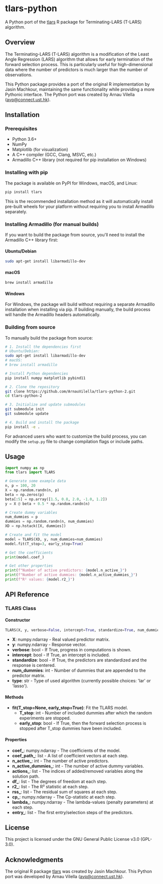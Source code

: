 # tlars-python

A Python port of the [tlars](https://github.com/cran/tlars) R package for Terminating-LARS (T-LARS) algorithm.

## Overview

The Terminating-LARS (T-LARS) algorithm is a modification of the Least Angle Regression (LARS) algorithm that allows for early termination of the forward selection process. This is particularly useful for high-dimensional data where the number of predictors is much larger than the number of observations.

This Python package provides a port of the original R implementation by Jasin Machkour, maintaining the same functionality while providing a more Pythonic interface. The Python port was created by Arnau Vilella (avp@connect.ust.hk).

## Installation

### Prerequisites

- Python 3.6+
- NumPy
- Matplotlib (for visualization)
- A C++ compiler (GCC, Clang, MSVC, etc.)
- Armadillo C++ library (not required for pip installation on Windows)

### Installing with pip

The package is available on PyPI for Windows, macOS, and Linux:

```bash
pip install tlars
```

This is the recommended installation method as it will automatically install pre-built wheels for your platform without requiring you to install Armadillo separately.

### Installing Armadillo (for manual builds)

If you want to build the package from source, you'll need to install the Armadillo C++ library first:

#### Ubuntu/Debian
```bash
sudo apt-get install libarmadillo-dev
```

#### macOS
```bash
brew install armadillo
```

#### Windows
For Windows, the package will build without requiring a separate Armadillo installation when installing via pip. If building manually, the build process will handle the Armadillo headers automatically.

### Building from source

To manually build the package from source:

```bash
# 1. Install the dependencies first
# Ubuntu/Debian:
sudo apt-get install libarmadillo-dev
# macOS:
# brew install armadillo

# Install Python dependencies
pip install numpy matplotlib pybind11

# 2. Clone the repository
git clone https://github.com/ArnauVilella/tlars-python-2.git
cd tlars-python-2

# 3. Initialize and update submodules
git submodule init
git submodule update

# 4. Build and install the package
pip install -e .
```

For advanced users who want to customize the build process, you can modify the `setup.py` file to change compilation flags or include paths.

## Usage

```python
import numpy as np
from tlars import TLARS

# Generate some example data
n, p = 100, 20
X = np.random.randn(n, p)
beta = np.zeros(p)
beta[:5] = np.array([1.5, 0.8, 2.0, -1.0, 1.2])
y = X @ beta + 0.5 * np.random.randn(n)

# Create dummy variables
num_dummies = p
dummies = np.random.randn(n, num_dummies)
XD = np.hstack([X, dummies])

# Create and fit the model
model = TLARS(XD, y, num_dummies=num_dummies)
model.fit(T_stop=3, early_stop=True)

# Get the coefficients
print(model.coef_)

# Get other properties
print(f"Number of active predictors: {model.n_active_}")
print(f"Number of active dummies: {model.n_active_dummies_}")
print(f"R² values: {model.r2_}")
```

## API Reference

### TLARS Class

#### Constructor

```python
TLARS(X, y, verbose=False, intercept=True, standardize=True, num_dummies=0, type='lar')
```

- **X**: numpy.ndarray - Real valued predictor matrix.
- **y**: numpy.ndarray - Response vector.
- **verbose**: bool - If True, progress in computations is shown.
- **intercept**: bool - If True, an intercept is included.
- **standardize**: bool - If True, the predictors are standardized and the response is centered.
- **num_dummies**: int - Number of dummies that are appended to the predictor matrix.
- **type**: str - Type of used algorithm (currently possible choices: 'lar' or 'lasso').

#### Methods

- **fit(T_stop=None, early_stop=True)**: Fit the TLARS model.
  - **T_stop**: int - Number of included dummies after which the random experiments are stopped.
  - **early_stop**: bool - If True, then the forward selection process is stopped after T_stop dummies have been included.

#### Properties

- **coef_**: numpy.ndarray - The coefficients of the model.
- **coef_path_**: list - A list of coefficient vectors at each step.
- **n_active_**: int - The number of active predictors.
- **n_active_dummies_**: int - The number of active dummy variables.
- **actions_**: list - The indices of added/removed variables along the solution path.
- **df_**: list - The degrees of freedom at each step.
- **r2_**: list - The R² statistic at each step.
- **rss_**: list - The residual sum of squares at each step.
- **cp_**: numpy.ndarray - The Cp-statistic at each step.
- **lambda_**: numpy.ndarray - The lambda-values (penalty parameters) at each step.
- **entry_**: list - The first entry/selection steps of the predictors.

## License

This project is licensed under the GNU General Public License v3.0 (GPL-3.0).

## Acknowledgments

The original R package [tlars](https://github.com/cran/tlars) was created by Jasin Machkour. This Python port was developed by Arnau Vilella (avp@connect.ust.hk). 